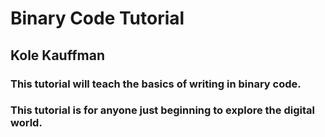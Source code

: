 # Binary Code Tutorial
## Kole Kauffman
### This tutorial will teach the basics of writing in binary code. 
### This tutorial is for anyone just beginning to explore the digital world.
